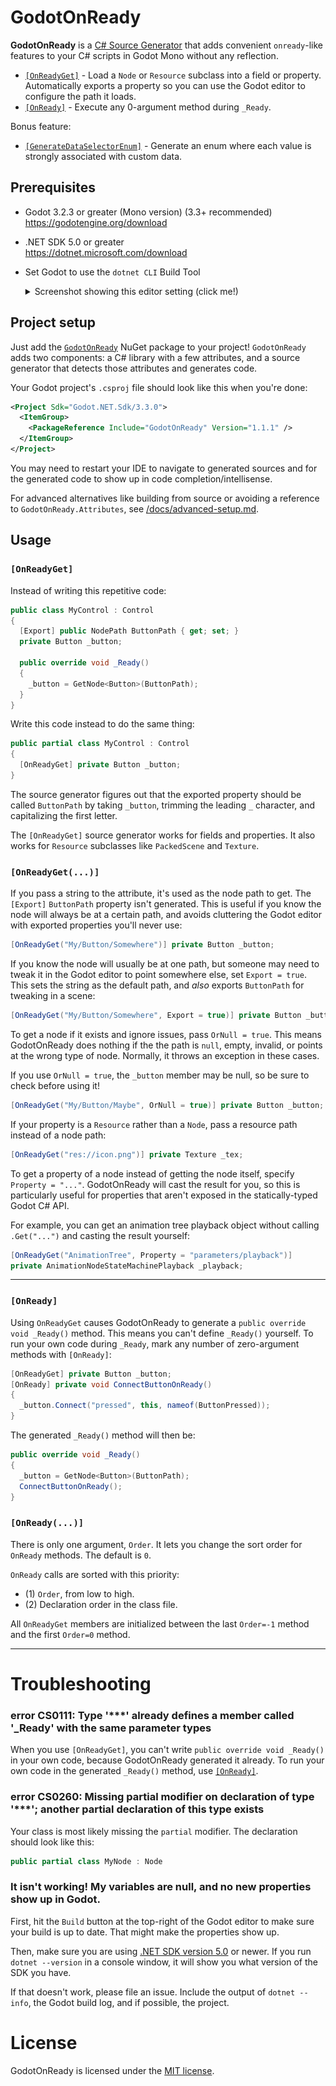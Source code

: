# GodotOnReady

**GodotOnReady** is a [C# Source Generator] that adds convenient `onready`-like
features to your C# scripts in Godot Mono without any reflection.

* [`[OnReadyGet]`](#onreadyget) - Load a `Node` or `Resource` subclass into a
  field or property. Automatically exports a property so you can use the Godot
  editor to configure the path it loads.
* [`[OnReady]`](#OnReady) - Execute any 0-argument method during `_Ready`.

Bonus feature:

* [`[GenerateDataSelectorEnum]`](docs/GenerateDataSelectorEnum.md) - Generate an enum
  where each value is strongly associated with custom data.

## Prerequisites

* Godot 3.2.3 or greater (Mono version) (3.3+ recommended)  
  <https://godotengine.org/download>

* .NET SDK 5.0 or greater  
  <https://dotnet.microsoft.com/download>

* Set Godot to use the `dotnet CLI` Build Tool  
  <details><summary>Screenshot showing this editor setting (click me!)</summary>

  ![](docs/img/EditorSettings-BuildTool-cli.png)

  </details>

## Project setup

Just add the [`GodotOnReady`](https://www.nuget.org/packages/GodotOnReady)
NuGet package to your project! `GodotOnReady` adds two components: a C#
library with a few attributes, and a source generator that detects those
attributes and generates code.

Your Godot project's `.csproj` file should look like this when you're done:

```xml
<Project Sdk="Godot.NET.Sdk/3.3.0">
  <ItemGroup>
    <PackageReference Include="GodotOnReady" Version="1.1.1" />
  </ItemGroup>
</Project>
```

You may need to restart your IDE to navigate to generated sources and for the
generated code to show up in code completion/intellisense.

For advanced alternatives like building from source or avoiding a reference
to `GodotOnReady.Attributes`, see
[/docs/advanced-setup.md](/docs/advanced-setup.md).

## Usage

### `[OnReadyGet]`

Instead of writing this repetitive code:

```cs
public class MyControl : Control
{
  [Export] public NodePath ButtonPath { get; set; }
  private Button _button;

  public override void _Ready()
  {
    _button = GetNode<Button>(ButtonPath);
  }
}
```

Write this code instead to do the same thing:

```cs
public partial class MyControl : Control
{
  [OnReadyGet] private Button _button;
}
```

The source generator figures out that the exported property should be called
`ButtonPath` by taking `_button`, trimming the leading `_` character, and
capitalizing the first letter.

The `[OnReadyGet]` source generator works for fields and properties. It also
works for `Resource` subclasses like `PackedScene` and `Texture`.

### `[OnReadyGet(...)]`

If you pass a string to the attribute, it's used as the node path to get. The
`[Export]` `ButtonPath` property isn't generated. This is useful if you know the
node will always be at a certain path, and avoids cluttering the Godot editor
with exported properties you'll never use:

```cs
[OnReadyGet("My/Button/Somewhere")] private Button _button;
```

If you know the node will usually be at one path, but someone may need to tweak
it in the Godot editor to point somewhere else, set `Export = true`. This sets
the string as the default path, and *also* exports `ButtonPath` for tweaking in
a scene:

```cs
[OnReadyGet("My/Button/Somewhere", Export = true)] private Button _button;
```

To get a node if it exists and ignore issues, pass `OrNull = true`. This means
GodotOnReady does nothing if the the path is `null`, empty, invalid, or points
at the wrong type of node. Normally, it throws an exception in these cases.

If you use `OrNull = true`, the `_button` member may be null, so be sure to
check before using it!

```cs
[OnReadyGet("My/Button/Maybe", OrNull = true)] private Button _button;
```

If your property is a `Resource` rather than a `Node`, pass a resource path
instead of a node path:

```cs
[OnReadyGet("res://icon.png")] private Texture _tex;
```

To get a property of a node instead of getting the node itself, specify
`Property = "..."`. GodotOnReady will cast the result for you, so this is
particularly useful for properties that aren't exposed in the statically-typed
Godot C# API.

For example, you can get an animation tree playback object without calling
`.Get("...")` and casting the result yourself:

```cs
[OnReadyGet("AnimationTree", Property = "parameters/playback")]
private AnimationNodeStateMachinePlayback _playback;
```

---

### `[OnReady]`

Using `OnReadyGet` causes GodotOnReady to generate a `public override void
_Ready()` method. This means you can't define `_Ready()` yourself. To run your
own code during `_Ready`, mark any number of zero-argument methods with
`[OnReady]`:

```cs
[OnReadyGet] private Button _button;
[OnReady] private void ConnectButtonOnReady()
{
  _button.Connect("pressed", this, nameof(ButtonPressed));
}
```

The generated `_Ready()` method will then be:

```cs
public override void _Ready()
{
  _button = GetNode<Button>(ButtonPath);
  ConnectButtonOnReady();
}
```

### `[OnReady(...)]`

There is only one argument, `Order`. It lets you change the sort order for
`OnReady` methods. The default is `0`.

`OnReady` calls are sorted with this priority:
* (1) `Order`, from low to high.
* (2) Declaration order in the class file.

All `OnReadyGet` members are initialized between the last `Order=-1` method and
the first `Order=0` method.

---

# Troubleshooting

### error CS0111: Type '***' already defines a member called '_Ready' with the same parameter types

When you use `[OnReadyGet]`, you can't write `public override void _Ready()` in
your own code, because GodotOnReady generated it already. To run your own code
in the generated `_Ready()` method, use [`[OnReady]`](#OnReady).

### error CS0260: Missing partial modifier on declaration of type '***'; another partial declaration of this type exists

Your class is most likely missing the `partial` modifier. The declaration
should look like this:

```cs
public partial class MyNode : Node
```

### It isn't working! My variables are null, and no new properties show up in Godot.

First, hit the `Build` button at the top-right of the Godot editor to make sure
your build is up to date. That might make the properties show up.

Then, make sure you are using [.NET SDK version 5.0](#Prerequisites) or newer.
If you run `dotnet --version` in a console window, it will show you what version
of the SDK you have.

If that doesn't work, please file an issue. Include the output of `dotnet
--info`, the Godot build log, and if possible, the project.

# License

GodotOnReady is licensed under the [MIT license](LICENSE).


[C# Source Generator]: https://devblogs.microsoft.com/dotnet/new-c-source-generator-samples/
